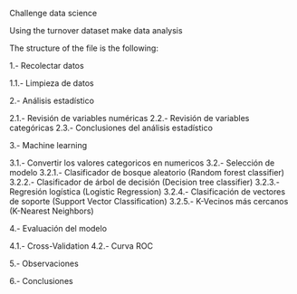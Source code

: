 Challenge data science

Using the turnover dataset make data analysis

The structure of the file is the following:

1.- Recolectar datos

1.1.- Limpieza de datos

2.- Análisis estadístico

2.1.- Revisión de variables numéricas
2.2.- Revisión de variables categóricas
2.3.- Conclusiones del análisis estadístico

3.- Machine learning

3.1.- Convertir los valores categoricos en numericos
3.2.- Selección de modelo
3.2.1.- Clasificador de bosque aleatorio (Random forest classifier)
3.2.2.- Clasificador de árbol de decisión (Decision tree classifier)
3.2.3.- Regresión logística (Logistic Regression)
3.2.4.- Clasificación de vectores de soporte (Support Vector Classification)
3.2.5.- K-Vecinos más cercanos (K-Nearest Neighbors)

4.- Evaluación del modelo

4.1.- Cross-Validation
4.2.- Curva ROC

5.- Observaciones

6.- Conclusiones
